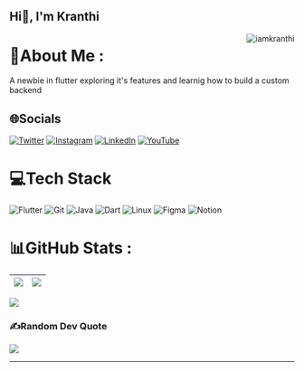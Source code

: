 <h2 align="left">Hi👋, I'm Kranthi</h2>
 <img align ="right" src="https://komarev.com/ghpvc/?username=iamkranthi&label=Profile%20views&color=0e75b6&style=flat" alt="iamkranthi" /> </p>

# 💫About Me :
 A newbie in flutter exploring it's features and learnig how to build a custom backend

## 🌐Socials
[![Twitter](https://img.shields.io/badge/Twitter-%231DA1F2.svg?logo=Twitter&logoColor=white)](https://twitter.com/kranthi__codes) [![Instagram](https://img.shields.io/badge/Instagram-%23E4405F.svg?logo=Instagram&logoColor=white)](https://instagram.com/kranthi_.codes) [![LinkedIn](https://img.shields.io/badge/LinkedIn-%230077B5.svg?logo=linkedin&logoColor=white)](https://linkedin.com/in/kranthi-gowtham-kumar)  [![YouTube](https://img.shields.io/badge/YouTube-%23FF0000.svg?logo=YouTube&logoColor=white)](https://youtube.com/c/UCPHmFoeCcur4tYbQwQatQxA)


# 💻Tech Stack
![Flutter](https://img.shields.io/badge/Flutter-%2302569B.svg?style=flat-square&logo=Flutter&logoColor=white) ![Git](https://img.shields.io/badge/Git-%23323330.svg?style=flat-square&logo=Git&logoColor=%23F7DF1E) ![Java](https://img.shields.io/badge/java-%23ED8B00.svg?style=flat-square&logo=java&logoColor=white) ![Dart](https://img.shields.io/badge/dart-%230175C2.svg?style=flat-square&logo=dart&logoColor=white) ![Linux](https://img.shields.io/badge/Linux-%23363636.svg?style=flat-square&logo=linux&logoColor=white) ![Figma](https://img.shields.io/badge/figma-%23F24E1E.svg?style=flat-square&logo=figma&logoColor=white) ![Notion](https://img.shields.io/badge/Notion-%23000000.svg?style=flat-square&logo=notion&logoColor=white)
# 📊GitHub Stats :
<img src="https://github-readme-stats.vercel.app/api?username=iamkranthi&&show_icons=true&count_private=true&theme=nightowl"/>|<img src="https://github-readme-streak-stats.herokuapp.com/?user=iamkranthi&theme=nightowl"/>|
|---|---|


![](https://github-readme-stats.vercel.app/api/top-langs/?username=iamkranthi&theme=nightowl&hide_border=false&include_all_commits=false&count_private=true&layout=compact)


### ✍️Random Dev Quote
![](https://quotes-github-readme.vercel.app/api?type=horizontal&theme=tokyonight)

---

